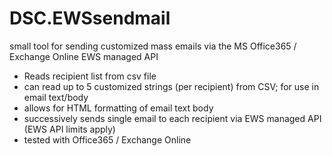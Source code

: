 # DSC.EWSsendmail
small tool for sending customized mass emails via the MS Office365 / Exchange Online EWS managed API<br>
<ul>
	<li>Reads  recipient list from csv file</li>
	<li>can read up to 5 customized strings (per recipient) from CSV; for use in email text/body</li>
	<li>allows for HTML formatting of email text body</li>
	<li>successively sends single email to each recipient via EWS managed API (EWS API limits apply)</li>
	<li>tested with Office365 / Exchange Online</li>
</ul>
